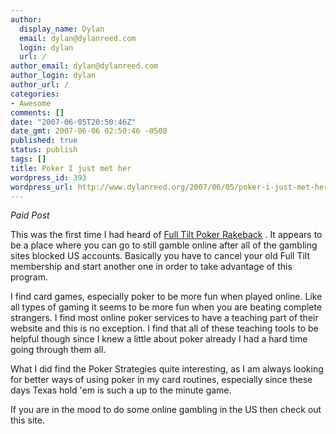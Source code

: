 ```yaml
---
author:
  display_name: Dylan
  email: dylan@dylanreed.com
  login: dylan
  url: /
author_email: dylan@dylanreed.com
author_login: dylan
author_url: /
categories:
- Awesome
comments: []
date: "2007-06-05T20:50:46Z"
date_gmt: 2007-06-06 02:50:46 -0500
published: true
status: publish
tags: []
title: Poker I just met her
wordpress_id: 393
wordpress_url: http://www.dylanreed.org/2007/06/05/poker-i-just-met-her/
---
```


_Paid Post_

This was the first time I had heard of [Full Tilt Poker Rakeback][1] . It appears to be a place where you can go to still gamble online after all of the gambling sites blocked US accounts. Basically you have to cancel your old Full Tilt membership and start another one in order to take advantage of this program.

   [1]: http://www.poker-strategy.org/default.aspx?tabid=205

I find card games, especially poker to be more fun when played online. Like all types of gaming it seems to be more fun when you are beating complete strangers. I find most online poker services to have a teaching part of their website and this is no exception. I find that all of these teaching tools to be helpful though since I knew a little about poker already I had a hard time going through them all.

What I did find the Poker Strategies quite interesting, as I am always looking for better ways of using poker in my card routines, especially since these days Texas hold 'em is such a up to the minute game.

If you are in the mood to do some online gambling in the US then check out this site.
